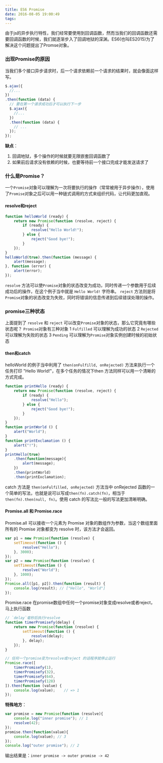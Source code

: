 ```yaml
---
title: ES6 Promise
date: 2016-08-05 19:00:49
tags:
---
```


由于js的异步执行特性，我们经常要使用到回调函数，然而当我们的回调函数还需要回调函数的时候，我们就逐渐步入了回调地狱的深渊。ES6(也叫ES2015)为了解决这个问题提出了Promse对象。

<!--more-->

### 出现Promise的原因

当我们多个接口异步请求时，后一个请求依赖前一个请求的结果时，就会像面这样写。

```javascript
$.ajax({
  //...
})
.then(function (data) {
  // 要在第一个请求成功后才可以执行下一步
  $.ajax({  
    //...
  })
  .then(function (data) {
    // ...
  });
});
```

**缺点**：

1. 回调地狱，多个操作的时候就要无限嵌套回调函数了
2. 如果前后请求没有依赖的时候，也要等待前一个接口完成才能发送请求了

### 什么是Promise？

一个`Promise`对象可以理解为一次将要执行的操作（常常被用于异步操作），使用了`Promise`对象之后可以用一种链式调用的方式来组织代码，让代码更加直观。

#### resolve和reject

```javascript
function helloWorld (ready) {
    return new Promise(function (resolve, reject) {
        if (ready) {
            resolve("Hello World!");
        } else {
            reject("Good bye!");
        }
    });
}
helloWorld(true).then(function (message) {
    alert(message);
}, function (error) {
    alert(error);
});
```
`resolve` 方法可以使`Promise`对象的状态改变为成功，同时传递一个参数用于后续成功后的操作，在这个例子当中就是 `Hello World!` 字符串。
`reject` 方法则是将`Promise`对象的状态改变为失败，同时将错误的信息传递到后续错误处理的操作。

### promise三种状态

上面提到了 `resolve` 和 `reject` 可以改变`Promise`对象的状态，那么它究竟有哪些状态呢？
`Promise`对象有三种对象
1 `Fulfilled` 可以理解为成功的状态
2 `Rejected` 可以理解为失败的状态
3 `Pending` 可以理解为`Promise`对象实例创建时候的初始状态

#### then和catch

helloWorld 的例子当中利用了 `then(onFulfilld, onRejected)` 方法来执行一个任务打印 "Hello World!"，在多个任务的情况下then 方法同样可以用一个清晰的方式完成。

```javascript
function printHello (ready) {
    return new Promise(function (resolve, reject) {
        if (ready) {
            resolve("Hello");
        } else {
            reject("Good bye!");
        }
    });
}
function printWorld () {
    alert("World");
}
function printExclamation () {
    alert("!");
}
printHello(true)
    .then(function(message){
        alert(message);
    })
    .then(printWorld)
    .then(printExclamation);
```

catch 方法是 `then(onFulfilled, onRejected)` 方法当中 onRejected 函数的一个简单的写法，也就是说可以写成`then(fn).catch(fn)`，相当于 `then(fn).then(null, fn)`。使用 catch 的写法比一般的写法更加清晰明确。

#### Promise.all 和 Promise.race

Promise.all 可以接收一个元素为 Promise 对象的数组作为参数，当这个数组里面所有的 Promise 对象都变为 resolve 时，该方法才会返回。

```javascript
var p1 = new Promise(function (resolve) {
    setTimeout(function () {
        resolve("Hello");
    }, 3000);
});
var p2 = new Promise(function (resolve) {
    setTimeout(function () {
        resolve("World");
    }, 1000);
});
Promise.all([p1, p2]).then(function (result) {
    console.log(result); // ["Hello", "World"]
});
```

Promise.race 在promise数组中任何一个promise对象变成resolve或者reject，马上执行函数

```javascript
// `delay`毫秒后执行resolve
function timerPromisefy(delay) {
    return new Promise(function (resolve) {
        setTimeout(function () {
            resolve(delay);
        }, delay);
    });
}

// 任何一个promise变为resolve或reject 的话程序就停止运行
Promise.race([
    timerPromisefy(1),
    timerPromisefy(32),
    timerPromisefy(64),
    timerPromisefy(128)
]).then(function (value) {
    console.log(value);    // => 1
});
```

**特殊地方**：

```javascript
var promise = new Promise(function (resolve){
    console.log("inner promise"); // 1
    resolve(42);
});
promise.then(function(value){
    console.log(value); // 3
});
console.log("outer promise"); // 2
```

输出结果是：`inner promise -> outer promise -> 42`
